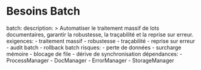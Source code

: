# Besoins Batch

batch:
  description: >
    Automatiser le traitement massif de lots documentaires, garantir la robustesse, la traçabilité et la reprise sur erreur.
  exigences:
    - traitement massif
    - robustesse
    - traçabilité
    - reprise sur erreur
    - audit batch
    - rollback batch
  risques:
    - perte de données
    - surcharge mémoire
    - blocage de file
    - dérive de synchronisation
  dépendances:
    - ProcessManager
    - DocManager
    - ErrorManager
    - StorageManager
